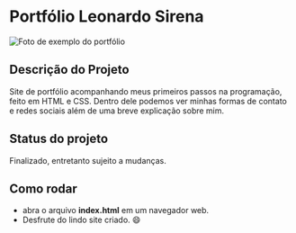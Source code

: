 # Portfólio Leonardo Sirena
![Foto de exemplo do portfólio](https://github.com/LeonardoSirena/site-portfolio/assets/129012617/c3fb2668-1d87-4beb-8510-8340cdac1678)
<h2> Descrição do Projeto </h2>
<p> Site de portfólio acompanhando meus primeiros passos na programação, feito em HTML e CSS. Dentro dele podemos ver minhas formas de contato e redes sociais além de uma breve explicação sobre mim. 
<h2> Status do projeto </h2>
<p> Finalizado, entretanto sujeito a mudanças. </p>
<h2> Como rodar </h2>
<ul>
  <li> abra o arquivo <strong>index.html</strong> em um navegador web. </li>
  <li> Desfrute do lindo site criado. 😄 </li>


